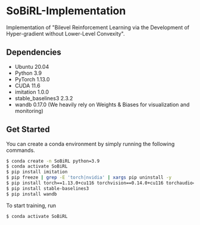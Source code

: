 # SoBiRL-Implementation
Implementation of "Bilevel Reinforcement Learning via the Development of Hyper-gradient without Lower-Level Convexity".

## Dependencies

- Ubuntu 20.04 
- Python 3.9 
- PyTorch 1.13.0 
- CUDA 11.6
- imitation 1.0.0
- stable_baselines3 2.3.2
- wandb 0.17.0 (We heavily rely on Weights & Biases for visualization and monitoring)


## Get Started

You can create a conda environment by simply running the following commands.

```bash
$ conda create -n SoBiRL python=3.9
$ conda activate SoBiRL
$ pip install imitation
$ pip freeze | grep -E 'torch|nvidia' | xargs pip uninstall -y
$ pip install torch==1.13.0+cu116 torchvision==0.14.0+cu116 torchaudio==0.13.0 --extra-index-url https://download.pytorch.org/whl/cu116
$ pip install stable-baselines3
$ pip install wandb
```

To start training, run

```bash
$ conda activate SoBiRL
```